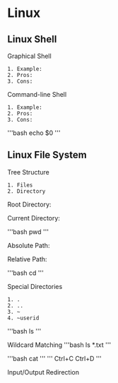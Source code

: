 Linux
===

Linux Shell
---

Graphical Shell

	1. Example:
	2. Pros:
	3. Cons:

Command-line Shell

	1. Example:
	2. Pros:
	3. Cons:

'''bash
echo $0
'''

Linux File System
---

Tree Structure

	1. Files
	2. Directory

Root Directory:

Current Directory:

'''bash
pwd
'''

Absolute Path:

Relative Path:

'''bash
cd
'''

Special Directories

	1. .
	2. ..
	3. ~
	4. ~userid

'''bash
ls
'''

Wildcard Matching
'''bash
ls *.txt
'''

'''bash
cat
'''
'''
Ctrl+C
Ctrl+D
'''

Input/Output Redirection
